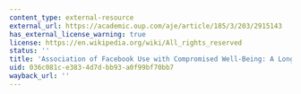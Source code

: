 ```yaml
---
content_type: external-resource
external_url: https://academic.oup.com/aje/article/185/3/203/2915143
has_external_license_warning: true
license: https://en.wikipedia.org/wiki/All_rights_reserved
status: ''
title: 'Association of Facebook Use with Compromised Well-Being: A Longitudinal Study'
uid: 036c081c-e383-4d7d-bb93-a0f99bf70bb7
wayback_url: ''
---
```

